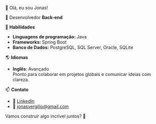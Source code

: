 👋 Olá, eu sou Jonas!

🎯 Desenvolvedor **Back-end**

🚀 **Habilidades**
- **Linguagens de programação:** Java
- **Frameworks:** Spring Boot
- **Banco de Dados:** PostgreSQL, SQL Server, Oracle, SQLite

🌎 **Idiomas**  

- **Inglês**: Avançado  
Pronto para colaborar em projetos globais e comunicar ideias com clareza.

📫 **Contato**
- 💼 [LinkedIn](https://www.linkedin.com/in/jonasvergilio/)  
- 📧 [jonasvergilio@gmail.com](mailto:jonasvergilio@gmail.com)

Vamos construir algo incrível juntos? 🚀
